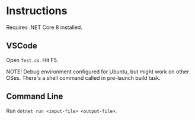 # Instructions
Requires .NET Core 8 installed.

## VSCode
Open `Test.cs`. Hit F5.

NOTE! Debug environment configured for Ubuntu, but might work on other OSes. There's a shell command called in pre-launch build task.

## Command Line
Run `dotnet run <input-file> <output-file>`.